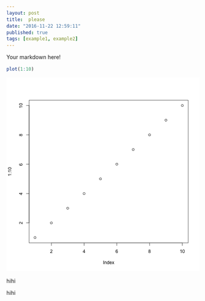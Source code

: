 ```yaml
---
layout: post
title:  please
date: "2016-11-22 12:59:11"
published: true
tags: [example1, example2]
---
```


Your markdown here!


```r
plot(1:10)
```

![plot of chunk unnamed-chunk-1](/figure/source/please/2016-11-21-please/unnamed-chunk-1-1.png)

hihi

hihi


